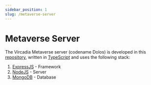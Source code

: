 ```yaml
---
sidebar_position: 1
slug: /metaverse-server
---
```


# Metaverse Server

The Vircadia Metaverse server (codename Dolos) is developed in this [repository](https://github.com/vircadia/vircadia-metaverse), written in [TypeScript](https://www.typescriptlang.org/) and uses the following stack:

1. [ExpressJS](https://expressjs.com/) - Framework
1. [NodeJS](https://nodejs.org/) - Server
1. [MongoDB](https://www.mongodb.com/) - Database
